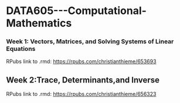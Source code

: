 # DATA605---Computational-Mathematics

### Week 1: Vectors, Matrices, and Solving Systems of Linear Equations
RPubs link to .rmd: https://rpubs.com/christianthieme/653693

## Week 2:Trace, Determinants,and Inverse
RPubs link to .rmd: https://rpubs.com/christianthieme/656323
